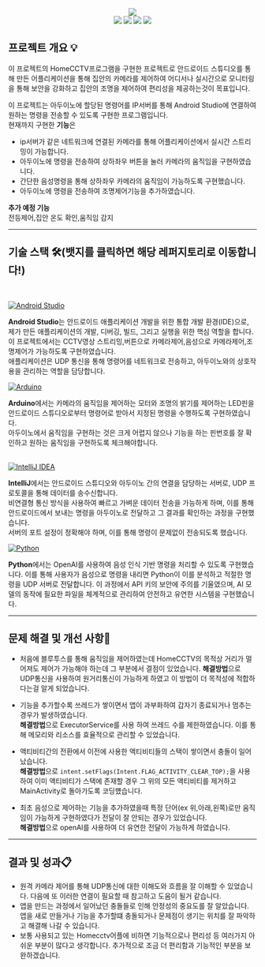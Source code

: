 <div align="center">
<img src="https://capsule-render.vercel.app/api?type=waving&color=gradient&height=350&&section=header&text=HomeCCTV%20AIoT%20project&fontSize=70">
</div>

<div align="center">
<img src="https://img.shields.io/badge/android%20studio-346ac1?style=for-the-badge&logo=android%20studio&logoColor=white">
<img src="https://img.shields.io/badge/IntelliJ_IDEA-000000.svg?style=for-the-badge&logo=intellij-idea&logoColor=white">
<img src="https://img.shields.io/badge/-Arduino-00979D?style=for-the-badge&logo=Arduino&logoColor=white">
<img src="https://img.shields.io/badge/python-3776AB?style=for-the-badge&logo=python&logoColor=white">
</div>

## 프로젝트 개요 💡
이 프로젝트의 HomeCCTV프로그램을 구현한 프로젝트로 안드로이드 스튜디오를 통해 만든 어플리케이션을 통해 집안의 카메라를 제어하여 어디서나 실시간으로 모니터링을 통해 보안을 강화하고 집안의 조명을 제어하여 편리성을 제공하는것이 목표입니다.<br>

이 프로젝트는 아두이노에 할당된 명령어를 IP서버를 통해 Android Studio에 연결하여 원하는 명령을 전송할 수 있도록 구현한 프로그램입니다.<br>
현재까지 구현한 **기능**은<br>
- ip서버가 같은 네트워크에 연결된 카메라를 통해 어플리케이션에서 실시간 스트리밍이 가능합니다.
- 아두이노에 명령을 전송하여 상하좌우 버튼을 눌러 카메라의 움직임을 구현하였습니다.
- 간단한 음성명령을 통해 상하좌우 카메라의 움직임이 가능하도록 구현했습니다.
- 아두이노에 명령을 전송하여 조명제어기능을 추가하였습니다.
  
**추가 예정 기능**<br>
전등제어,집안 온도 확인,움직임 감지

--------------------------------------------

## 기술 스택 🛠️(뱃지를 클릭하면 해당 레퍼지토리로 이동합니다!)
<br>

[![Android Studio](https://img.shields.io/badge/Android_Studio-346ac1?style=for-the-badge&logo=android-studio&logoColor=white)](https://github.com/leeyooseok/HomeCCTVApp-Android.git)

**Android Studio**는 안드로이드 애플리케이션 개발을 위한 통합 개발 환경(IDE)으로, 제가 만든 애플리케이션의 개발, 디버깅, 빌드, 그리고 실행을 위한 핵심 역할을 합니다.<br>
이 프로젝트에서는 CCTV영상 스트리밍,버튼으로 카메라제어,음성으로 카메라제어,조명제어가 가능하도록 구현하였습니다.<br>
애플리케이션은 UDP 통신을 통해 명령어를 네트워크로 전송하고, 아두이노와의 상호작용을 관리하는 역할을 담당합니다.<br>

[![Arduino](https://img.shields.io/badge/Arduino-00979D?style=for-the-badge&logo=Arduino&logoColor=white)](https://github.com/leeyooseok/HomeCCTV-Arduino.git)

**Arduino**에서는 카메라의 움직임을 제어하는 모터와 조명의 밝기를 제어하는 LED핀을 안드로이드 스튜디오로부터 명령어로 받아서 지정된 명령을 수행하도록 구현하였습니다.<br>
아두이노에서 움직임을 구현하는 것은 크게 어렵지 않으나 기능을 하는 핀번호를 잘 확인하고 원하는 움직임을 구현하도록 체크해야합니다.<br>
<br>

[![IntelliJ IDEA](https://img.shields.io/badge/IntelliJ_IDEA-000000.svg?style=for-the-badge&logo=intellij-idea&logoColor=white)](https://github.com/leeyooseok/UDPServer.git)

**IntelliJ**에서는  안드로이드 스튜디오와 아두이노 간의 연결을 담당하는 서버로, UDP 프로토콜을 통해 데이터를 송수신합니다.<br> 
비연결형 통신 방식을 사용하여 빠르고 가벼운 데이터 전송을 가능하게 하며, 이를 통해 안드로이드에서 보내는 명령을 아두이노로 전달하고 그 결과를 확인하는 과정을 구현했습니다.<br>
서버의 포트 설정이 정확해야 하며, 이를 통해 명령이 문제없이 전송되도록 했습니다.
<br>

[![Python](https://img.shields.io/badge/python-3776AB?style=for-the-badge&logo=python&logoColor=white)](https://github.com/leeyooseok/HomeCCTV-openAI.git)

**Python**에서는 OpenAI를 사용하여 음성 인식 기반 명령을 처리할 수 있도록 구현했습니다. 이를 통해 사용자가 음성으로 명령을 내리면 Python이 이를 분석하고 적절한 명령을 UDP 서버로 전달합니다. 이 과정에서 API 키의 보안에 주의를 기울였으며, AI 모델의 동작에 필요한 파일을 체계적으로 관리하여 안전하고 유연한 시스템을 구현했습니다.

-----------------------------------------------------------------------

## 문제 해결 및 개선 사항🔑

- 처음에 블루투스를 통해 움직임을 제어하였는데 HomeCCTV의 목적상 거리가 멀어져도 제어가 가능해야 하는데 그 부분에서 결점이 있었습니다.
**해결방법**으로 UDP통신을 사용하여 원거리통신이 가능하게 하였고 이 방법이 더 목적성에 적합하다는걸 알게 되었습니다.

- 기능을 추가할수록 쓰레드가 쌓이면서 앱이 과부화하여 갑자기 종료되거나 멈추는 경우가 발생하였습니다.<br>
**해결방법**으로 ExecutorService를 사용 하여 쓰레드 수를 제한하였습니다. 이를 통해 메모리와 리소스를 효율적으로 관리할 수 있었습니다.
  
- 액티비티간의 전환에서 이전에 사용한 액티비티들의 스택이 쌓이면서 충돌이 일어났습니다.<br>
**해결방법**으로 ```intent.setFlags(Intent.FLAG_ACTIVITY_CLEAR_TOP);```을 사용 하여 이미 액티비티가 스택에 존재할 경우 그 위의 모든 액티비티를 제거하고 MainActivity로 돌아가도록 코딩헀습니다.

- 최초 음성으로 제어하는 기능을 추가하였을때 특정 단어(ex 위,아래,왼쪽)로만 움직임이 가능하게 구현하였다가 전달이 잘 안되는 경우가 있었습니다.<br>
**해결방법**으로 openAI를 사용하여 더 유연한 전달이 가능하게 하였습니다.

------------------------------------------

## 결과 및 성과📋

- 원격 카메라 제어를 통해 UDP통신에 대한 이해도와 흐름을 잘 이해할 수 있었습니다. 다음에 또 이러한 연결이 필요할 때 참고하고 도움이 될거 같습니다.
- 앱을 만드는 과정에서 일어났던 충돌들로 인해 안정성의 중요도를 잘 알았습니다. 앱을 새로 만들거나 기능을 추가할떄  충돌되거나 문제점이 생기는 위치를 잘 파악하고 해결해 나갈 수 있습니다.
- 보통 사용되고 있는 Homecctv어플에 비하면 기능적으로나 편리성 등 여러가지 아쉬운 부분이 많다고 생각합니다. 추가적으로 조금 더 편리함과 기능적인 부분을 보완하겠습니다.



